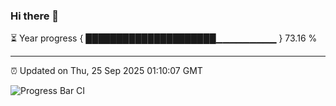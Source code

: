 ### Hi there 👋

⏳ Year progress { █████████████████████▁▁▁▁▁▁▁▁▁ } 73.16 %

---

⏰ Updated on Thu, 25 Sep 2025 01:10:07 GMT

![Progress Bar CI](https://github.com/liununu/liununu/workflows/Progress%20Bar%20CI/badge.svg)
